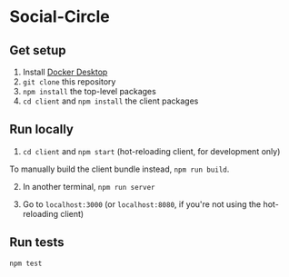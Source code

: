# Social-Circle

## Get setup

1. Install [Docker Desktop](https://docs.docker.com/desktop/)
1. `git clone` this repository
1. `npm install` the top-level packages
1. `cd client` and `npm install` the client packages

## Run locally

1. `cd client` and `npm start` (hot-reloading client, for development only)

To manually build the client bundle instead, `npm run build`.

2. In another terminal, `npm run server`

3. Go to `localhost:3000` (or `localhost:8080`, if you're not using the hot-reloading client)


## Run tests

`npm test`
